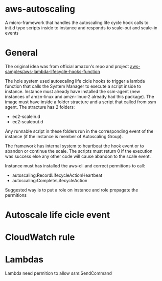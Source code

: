 # aws-autoscaling
A micro-framework that handles the autoscaling life cycle hook calls to init.d type scripts inside to instance and responds to scale-out and scale-in events

# General

The original idea was from official amazon's repo and project [aws-samples/aws-lambda-lifecycle-hooks-function](https://github.com/aws-samples/aws-lambda-lifecycle-hooks-function)

The hole system used autoscaling life cicle hooks to trigger a lambda function that calls the System Manager to execute a script inside to instance. Instance must already have installed the ssm-agent (new instances of amzn-linux and amzn-linux-2 already had this package).
The image must have inside a folder stracture and a script that called from ssm agent.
The stracture has 2 folders:
* ec2-scalein.d
* ec2-scaleout.d

Any runnable script in these folders run in the corresponding event of the instance (if the instance is member of Autoscaling Group). 

The framework has internal system to heartbeat the hook event or to abandon or continue the scale. 
The scripts must return 0 if the execution was success else any other code will cause abandon to the scale event. 

Instance must has installed the aws-cli and correct permitions to call:
* autoscaling:RecordLifecycleActionHeartbeat
* autoscaling:CompleteLifecycleAction

Suggested way is to put a role on instance and role propagate the permitions

# Autoscale life cicle event

# CloudWatch rule

# Lambdas
Lambda need permition to allow ssm:SendCommand 
